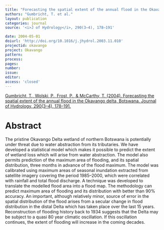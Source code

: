 ```yaml
---
title: "Forecasting the spatial extent of the annual flood in the Okavango delta, Botswana."
authors: "Gumbricht, T. et al."
layout: publication
categories: journal
source: '<i>J of Hydrology</i>, 290(3–4), 178–191'

date: 2004-05-01
doiurl: 'http://doi.org/10.1016/j.jhydrol.2003.11.010'
projectid: okavango
project: Okavango
pattern:
process:
pages:
number:
issue:
editor:
access: 'closed'
---
```


[Gumbricht, T., Wolski, P., Frost, P., & McCarthy, T. (2004). Forecasting the spatial extent of the annual flood in the Okavango delta, Botswana. Journal of Hydrology, 290(3–4), 178–191.](http://doi.org/10.1016/j.jhydrol.2003.11.010)

<h1 class='foot-description'>Abstract</h1>

The pristine Okavango Delta wetland of northern Botswana is potentially under threat due to water abstraction from its tributaries. We have developed a statistical model which makes it possible to predict the extent of wetland loss which will arise from water abstraction. The model also permits prediction of the maximum area of flooding, and its spatial distribution, three months in advance of the flood maximum. The model was calibrated using maximum areas of seasonal inundation extracted from satellite imagery covering the period 1985–2000, which were correlated with rainfall and total flood discharge. A technique was developed to translate the modelled flood area into a flood map. The methodology can predict maximum area of flooding and its distribution with better than 90% accuracy. An important, although relatively minor, source of error in the spatial distribution of the flood arises from a secular change in flood distribution in the distal Delta which has taken place over the last 15 years. Reconstruction of flooding history back to 1934 suggests that the Delta may be subject to a quasi 80 year climatic oscillation. If this oscillation continues, the extent of flooding will increase in the coming decades.
